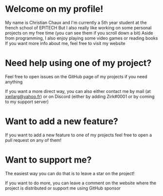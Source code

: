 # Welcome on my profile!

My name is Christian Chaux and I'm currently a 5th year student at the french school of EPITECH
But I also really like working on some personal projects on my free time (you can see them if you scroll down a bit)
Aside from programming, I also enjoy playing some video games or reading books
If you want more info about me, feel free to visit my website

# Need help using one of my project?
Feel free to open issues on the GitHub page of my projects if you need anything

If you want a more direct way, you can also either contact me by mail (at xwilarg@yahoo.fr) or on Discord (either by adding Zirk#0001 or by coming to my support server)

# Want to add a new feature?
If you want to add a new feature to one of my projects feel free to open a pull request on any of them!

# Want to support me?
The easiest way you can do that is to leave a star on the project!

If you want to do more, you can leave a comment on the website where the project is distributed or support me using GitHub sponsor
